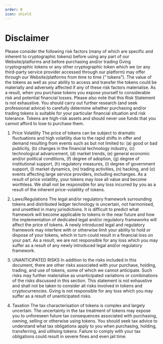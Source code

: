 ```yaml
---
order: B
icon: shield
---
```

# Disclaimer
Please consider the following risk factors (many of which are specific and inherent to cryptographic tokens) before using any part of our Website/platforms and before purchasing and/or trading Gving cryptographic tokens or any other cryptographic token which we (or any third-party service provider accessed through our platform) may offer through our Website/platforms from time to time (“ tokens”). The value of the tokens as well as your ability to access and transfer the tokens could be materially and adversely affected if any of these risk factors materialise. As a result, when you purchase tokens you expose yourself to considerable risk and potential financial losses.
Please also note that this Risk Statement is not exhaustive. You should carry out further research (and seek professional advice) to carefully determine whether purchasing and/or trading tokens is suitable for your particular financial situation and risk tolerance.
Tokens are high-risk assets and should never use funds that you cannot afford to lose to purchase them.

1. Price Volatility
The price of tokens can be subject to dramatic fluctuations and high volatility due to the rapid shifts in offer and demand resulting from events such as but not limited to: (a) good or bad publicity, (b) changes in the financial technology industry, (c) technological advancement, (d) market trends, (e) general economic and/or political conditions, (f) degree of adoption, (g) degree of institutional support, (h) regulatory measures, (i) degree of government support, (l) market dynamics, (m) trading activities, (n) hacking, and (o) events affecting large service providers, including exchanges.
As a result of price volatility, your tokens may lose all value and become worthless. We shall not be responsible for any loss incurred by you as a result of the inherent price-volatility of tokens.

2. Laws/Regulations
The legal and/or regulatory framework surrounding tokens and distributed ledger technology is uncertain, not harmonised, and unsettled in many jurisdictions.
It is difficult to predict what framework will become applicable to tokens in the near future and how the implementation of dedicated legal and/or regulatory frameworks will affect the price of tokens. A newly introduced legal and regulatory framework may interfere with or otherwise limit your ability to hold or dispose of your tokens, which in turn could result in a financial loss on your part.
As a result, we are not responsible for any loss which you may suffer as a result of any newly introduced legal and/or regulatory framework.

3. UNANTICIPATED RISKS
In addition to the risks included in this document, there are other risks associated with your purchase, holding, trading, and use of tokens, some of which we cannot anticipate. Such risks may further materialise as unanticipated variations or combinations of the risks discussed in this section. This statement is not exhaustive and shall not be taken to consider all risks involved in tokens and cryptocurrencies.
Gving is not responsible for any loss which you may suffer as a result of unanticipated risks.

4. Taxation
The tax characterisation of tokens is complex and largely uncertain. The uncertainty in the tax treatment of tokens may expose you to unforeseen future tax consequences associated with purchasing, owning, selling or otherwise using tokens. You should seek tax advice to understand what tax obligations apply to you when purchasing, holding, transferring, and utilising tokens. Failure to comply with your tax obligations could result in severe fines and even jail time.